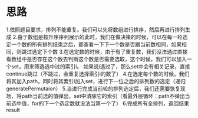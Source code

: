 # 思路

1.依照题目要求，排列不能重复。我们可以先将数组进行排序，然后再进行排列生成
2.由于数组是按升序序列展示的此时，我们在做决策的时候，可以在每一轮选定一个数的所有排列结束之后，都查看一下下一个数是否跟当前数相同，如果相同，则跳过选定下个数
3.在选定数的时候，由于有了重复数，我们没法通过直接看数组中是否存在这个数去判断这个数是否需要选取，这个时候，我们可以加入一个set，用来筛选选中过的索引i。
如果说i选过了，那么set中会有相关记录，直接continue跳过（不跳过，会重复选择索引i的数了）
4.在选定每个数的时候，我们将其加入path，同时将其索引i加入set，进行下一位之后的排列数的选定（递归generatePermutaion）
5.当进行完成当前轮的排列选定后，我们还需要恢复现场，将path当前选的值弹出，set中清除它的索引（看最外层循环：path不弹出当前选中值，for的下一个选定数就没法当第一个了）
6.完成所有全排列，返回结果result
